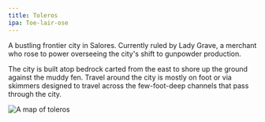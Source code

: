 ```yaml
---
title: Toleros
ipa: Toe-lair-ose
---
```


A bustling frontier city in Salores. Currently ruled by Lady Grave, a merchant who rose to power overseeing the city's shift to gunpowder production.

The city is built atop bedrock carted from the east to shore up the ground against the muddy fen. Travel around the city is mostly on foot or via skimmers designed to travel across the few-foot-deep channels that pass through the city.

![A map of toleros](/toleros.jpeg)
